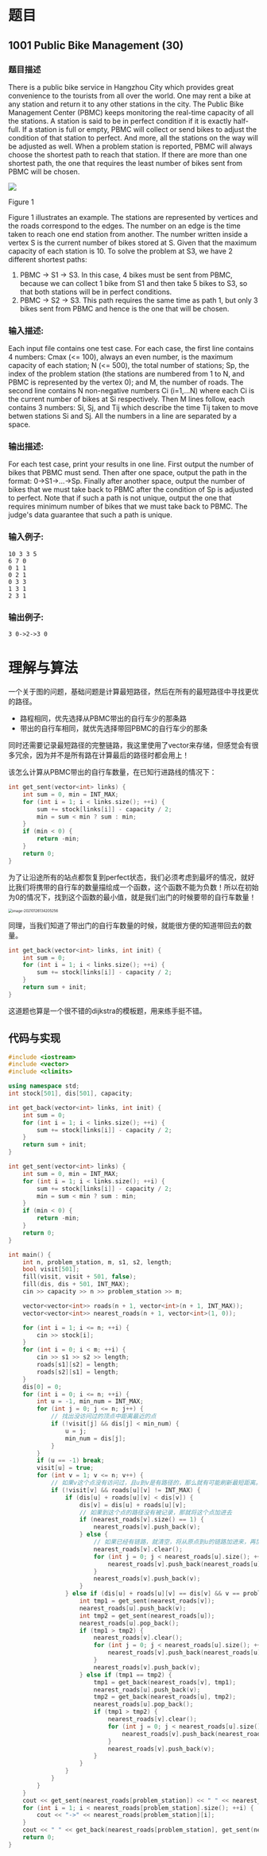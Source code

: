 # 题目

## 1001 Public Bike Management (30)

### **题目描述**

There is a public bike service in Hangzhou City which provides great convenience to the tourists from all over the world.  One may rent a bike at any station and return it to any other stations in the city.
The Public Bike Management Center (PBMC) keeps monitoring the real-time capacity of all the stations.  A station is said to be in perfect condition if it is exactly half-full.  If a station is full or empty, PBMC will collect or send bikes to adjust the condition of that station to perfect.  And more, all the stations on the way will be adjusted as well. 
 When a problem station is reported, PBMC will always choose the shortest path to reach that station.  If there are more than one shortest path, the one that requires the least number of bikes sent from PBMC will be chosen.

![](https://img.tanknee.cn/blogpicbed/2021/01/26/20210126cfe9733c42979.png)


Figure 1


Figure 1 illustrates an example.  The stations are represented by vertices and the roads correspond to the edges.  The number on an edge is the time taken to reach one end station from another.  The number written inside a vertex S is the current number of bikes stored at S.  Given that the maximum capacity of each station is 10.  To solve the problem at S3, we have 2 different shortest paths:
1. PBMC -> S1 -> S3.  In this case, 4 bikes must be sent from PBMC, because we can collect 1 bike from S1 and then take 5 bikes to S3, so that both stations will be in perfect conditions.
2. PBMC -> S2 -> S3.  This path requires the same time as path 1, but only 3 bikes sent from PBMC and hence is the one that will be chosen.


### **输入描述:**


Each input file contains one test case.  For each case, the first line contains 4 numbers: Cmax (<= 100), always an even number, is the maximum capacity of each station; N (<= 500), the total number of stations; Sp, the index of the problem station (the stations are numbered from 1 to N, and PBMC is represented by the vertex 0); and M, the number of roads.  The second line contains N non-negative numbers Ci (i=1,...N) where each  Ci is the current number of bikes at Si respectively.  Then M lines follow, each contains 3 numbers: Si, Sj, and Tij which describe the time Tij taken to move betwen stations Si and Sj.  All the numbers in a line are separated by a space.


### **输出描述:**

For each test case, print your results in one line.  First output the number of bikes that PBMC must send.  Then after one space, output the path in the format: 0->S1->...->Sp.  Finally after another space, output the number of bikes that we must take back to PBMC after the condition of Sp is adjusted to perfect.
Note that if such a path is not unique, output the one that requires minimum number of bikes that we must take back to PBMC.  The judge's data guarantee that such a path is unique.


### **输入例子:**

```in
10 3 3 5
6 7 0
0 1 1
0 2 1
0 3 3
1 3 1
2 3 1
```

### **输出例子:**

```out
3 0->2->3 0
```

# 理解与算法

一个关于图的问题，基础问题是计算最短路径，然后在所有的最短路径中寻找更优的路径。

- 路程相同，优先选择从PBMC带出的自行车少的那条路
- 带出的自行车相同，就优先选择带回PBMC的自行车少的那条

同时还需要记录最短路径的完整链路，我这里使用了vector来存储，但感觉会有很多冗余，因为并不是所有路在计算最后的路径时都会用上！

该怎么计算从PBMC带出的自行车数量，在已知行进路线的情况下：

```c++
int get_sent(vector<int> links) {
    int sum = 0, min = INT_MAX;
    for (int i = 1; i < links.size(); ++i) {
        sum += stock[links[i]] - capacity / 2;
        min = sum < min ? sum : min;
    }
    if (min < 0) {
        return -min;
    }
    return 0;
}
```

为了让沿途所有的站点都恢复到perfect状态，我们必须考虑到最坏的情况，就好比我们将携带的自行车的数量描绘成一个函数，这个函数不能为负数！所以在初始为0的情况下，找到这个函数的最小值，就是我们出门的时候要带的自行车数量！

<img src="https://img.tanknee.cn/blogpicbed/2021/01/26/20210126a9d3b73fcefdb.png" alt="image-20210126134205256" style="zoom:50%;" />

同理，当我们知道了带出门的自行车数量的时候，就能很方便的知道带回去的数量。

```c++
int get_back(vector<int> links, int init) {
    int sum = 0;
    for (int i = 1; i < links.size(); ++i) {
        sum += stock[links[i]] - capacity / 2;
    }
    return sum + init;
}
```

这道题也算是一个很不错的dijkstra的模板题，用来练手挺不错。

## 代码与实现

```c++
#include <iostream>
#include <vector>
#include <climits>

using namespace std;
int stock[501], dis[501], capacity;

int get_back(vector<int> links, int init) {
    int sum = 0;
    for (int i = 1; i < links.size(); ++i) {
        sum += stock[links[i]] - capacity / 2;
    }
    return sum + init;
}

int get_sent(vector<int> links) {
    int sum = 0, min = INT_MAX;
    for (int i = 1; i < links.size(); ++i) {
        sum += stock[links[i]] - capacity / 2;
        min = sum < min ? sum : min;
    }
    if (min < 0) {
        return -min;
    }
    return 0;
}

int main() {
    int n, problem_station, m, s1, s2, length;
    bool visit[501];
    fill(visit, visit + 501, false);
    fill(dis, dis + 501, INT_MAX);
    cin >> capacity >> n >> problem_station >> m;

    vector<vector<int>> roads(n + 1, vector<int>(n + 1, INT_MAX));
    vector<vector<int>> nearest_roads(n + 1, vector<int>(1, 0));

    for (int i = 1; i <= n; ++i) {
        cin >> stock[i];
    }
    for (int i = 0; i < m; ++i) {
        cin >> s1 >> s2 >> length;
        roads[s1][s2] = length;
        roads[s2][s1] = length;
    }
    dis[0] = 0;
    for (int i = 0; i <= n; ++i) {
        int u = -1, min_num = INT_MAX;
        for (int j = 0; j <= n; j++) {
            // 找出没访问过的顶点中距离最近的点
            if (!visit[j] && dis[j] < min_num) {
                u = j;
                min_num = dis[j];
            }
        }
        if (u == -1) break;
        visit[u] = true;
        for (int v = 1; v <= n; v++) {
            // 如果v这个点没有访问过，且u到v是有路径的，那么就有可能刷新最短距离。
            if (!visit[v] && roads[u][v] != INT_MAX) {
                if (dis[u] + roads[u][v] < dis[v]) {
                    dis[v] = dis[u] + roads[u][v];
                    // 如果到这个点的路径没有被记录，那就将这个点加进去
                    if (nearest_roads[v].size() == 1) {
                        nearest_roads[v].push_back(v);
                    } else {
                        // 如果已经有链路，就清空，将从原点到u的链路加进来，再加入v;
                        nearest_roads[v].clear();
                        for (int j = 0; j < nearest_roads[u].size(); ++j) {
                            nearest_roads[v].push_back(nearest_roads[u][j]);
                        }
                        nearest_roads[v].push_back(v);
                    }
                } else if (dis[u] + roads[u][v] == dis[v] && v == problem_station) {
                    int tmp1 = get_sent(nearest_roads[v]);
                    nearest_roads[u].push_back(v);
                    int tmp2 = get_sent(nearest_roads[u]);
                    nearest_roads[u].pop_back();
                    if (tmp1 > tmp2) {
                        nearest_roads[v].clear();
                        for (int j = 0; j < nearest_roads[u].size(); ++j) {
                            nearest_roads[v].push_back(nearest_roads[u][j]);
                        }
                        nearest_roads[v].push_back(v);
                    } else if (tmp1 == tmp2) {
                        tmp1 = get_back(nearest_roads[v], tmp1);
                        nearest_roads[u].push_back(v);
                        tmp2 = get_back(nearest_roads[u], tmp2);
                        nearest_roads[u].pop_back();
                        if (tmp1 > tmp2) {
                            nearest_roads[v].clear();
                            for (int j = 0; j < nearest_roads[u].size(); ++j) {
                                nearest_roads[v].push_back(nearest_roads[u][j]);
                            }
                            nearest_roads[v].push_back(v);
                        }
                    }
                }
            }
        }
    }
    cout << get_sent(nearest_roads[problem_station]) << " " << nearest_roads[problem_station][0];
    for (int i = 1; i < nearest_roads[problem_station].size(); ++i) {
        cout << "->" << nearest_roads[problem_station][i];
    }
    cout << " " << get_back(nearest_roads[problem_station], get_sent(nearest_roads[problem_station]));
    return 0;
}
```

